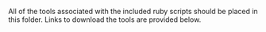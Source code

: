 All of the tools associated with the included ruby scripts should be placed in this folder.  Links to download the tools are provided below.
